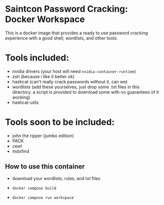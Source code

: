 # Saintcon Password Cracking: Docker Workspace

This is a docker image that provides a ready to use password cracking experience with a good shell, wordlists, and other tools.

Tools included:
===============
- nvidia drivers (your host will need `nvidia-container-runtime`)
- zsh (because i like it better ok)
- hashcat (can't really crack passwords without it, can we)
- wordlists (add these yourselves, just drop some .txt files in this directory. a script is provided to download some with no guarantees of it working)
- hashcat-utils

Tools soon to be included:
===============
- john the ripper (jumbo edition)
- PACK
- cewl
- mdxfind

## How to use this container
- download your wordlists, rules, and txt files

- `docker compose build`

- `docker compose run workspace`